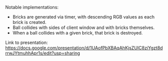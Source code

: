 Notable implementations:
- Bricks are generated via timer, with descending RGB values as each brick is created.
- Ball collides with sides of client window and with bricks themselves.
- When a ball collides with a given brick, that brick is destroyed.

Link to presentation: https://docs.google.com/presentation/d/1UAofPbXBAqAhKjsZUIC8ziYgzt8drrwJYtmuhhApr1s/edit?usp=sharing